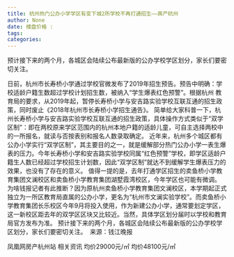```yaml
---
title: 杭州热门公办小学学区有变下城2所学校不再打通招生——房产杭州
author: None
date: 楼盘价格 : 
tags: 
categories: 
---
```

预计接下来的两个月，各城区会陆续公布最新版的公办学校学区划分，家长们要密切关注。 
<!-- more -->
日前，杭州市长寿桥小学通过学校官微发布了2019年招生预告。预告中明确：学校适龄户籍生数超过学校计划招生数，被纳入“学生爆表红色预警”。根据杭州
教育局的要求，从2019年起，暂停长寿桥小学与安吉路实验学校互联互通的招生政策，同时废止《2018年杭州市长寿桥小学招生通告》。
简单给大家科普一下，杭州长寿桥小学与安吉路实验学校互联互通的招生政策，具体操作方式类似于“双学区制”：即在两校原来学区范围内的杭州本地户籍的适龄儿童，可自主选择两校中的一所报名，就读与否按表别和报名人数录取确定。
近年来，杭州多个城区都有公办小学实行“双学区制”，其主要目的之一，就是缓解部分热门公办小学一表生爆表的压力。今年长寿桥小学和安吉路实验学校同属“红色预警”学校，即学区适龄户籍生人数已经超过学校招生计划数，因此“双学区制”就达不到缓解学生爆表压力的效果，也没有了存在的意义。
值得一提的是，去年打通学区招生的卖鱼桥小学教育集团文澜校区和卖鱼桥小学教育集团湖墅霞湾校区，今年学区也可能有微调。
为啥钱报记者有此推断？因为原杭州卖鱼桥小学教育集团文澜校区，本学期起正式独立为一所区教育局直属的公办小学，更名为“杭州市文澜实验学校”。而卖鱼桥小学教育集团长乐校区今年9月将投入使用，作为新建公办小学，通常要划定学区，这一新校区距去年的双学区区块又比较近。当然，具体学区划分届时以学校和教育局官方发布为准。
预计接下来的两个月，各城区会陆续公布最新版的公办学校学区划分，家长们要密切关注。 
来源：钱江晚报
                        
                        
                        
                        
                                        
                    
                    
                
                    
                    
                    
                
                    
                
凤凰网房产杭州站
相关资讯
均价29000元/㎡
均价48100元/㎡
	                        
	                    
	                        
	                    
